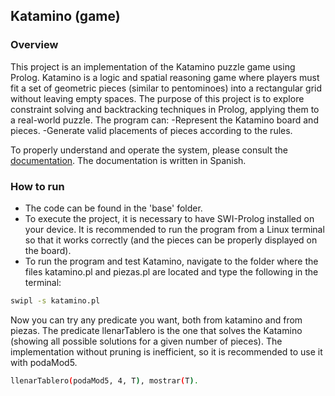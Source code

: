 ## Katamino (game)

### Overview
This project is an implementation of the Katamino puzzle game using Prolog. Katamino is a logic and spatial reasoning game where players must fit a set of geometric pieces (similar to pentominoes) into a rectangular grid without leaving empty spaces. The purpose of this project is to explore constraint solving and backtracking techniques in Prolog, applying them to a real-world puzzle. The program can:
-Represent the Katamino board and pieces.
-Generate valid placements of pieces according to the rules. 

To properly understand and operate the system, please consult the [documentation](Consignas.pdf). The documentation is written in Spanish.

### How to run
- The code can be found in the 'base' folder.
- To execute the project, it is necessary to have SWI-Prolog installed on your device. It is recommended to run the program from a Linux terminal so that it works correctly (and the pieces can be properly displayed on the board).
- To run the program and test Katamino, navigate to the folder where the files katamino.pl and piezas.pl are located and type the following in the terminal:
```bash
swipl -s katamino.pl
```
Now you can try any predicate you want, both from katamino and from piezas.
The predicate llenarTablero is the one that solves the Katamino (showing all possible solutions for a given number of pieces). The implementation without pruning is inefficient, so it is recommended to use it with podaMod5.
```bash
llenarTablero(podaMod5, 4, T), mostrar(T).
```
